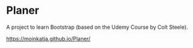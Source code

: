 # Planer
A project to learn Bootstrap (based on the Udemy Course by Colt Steele).

https://moinkatja.github.io/Planer/
